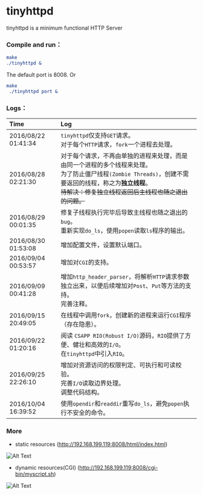 # tinyhttpd


tinyhttpd is a minimum functional HTTP Server

### Compile and run：

```cmake
make
./tinyhttpd &
```
The default port is 8008.
Or
```cmake
make
 ./tinyhttpd port &
```

### Logs：

| Time         | Log           | 
| :------------- |:-------------|
| 2016/08/22 01:41:34 | `tinyhttpd`仅支持`GET`请求。<br> 对于每个`HTTP`请求，`fork`一个进程去处理。 |
| 2016/08/28 02:21:30 | 对于每个请求，不再由单独的进程来处理，而是由同一个进程的多个线程来处理。<br> 为了防止僵尸线程`(Zombie Threads)`，创建不需要返回的线程，称之为**独立线程**。 <br> ~~待解决：修复独立线程返回后主线程也随之退出的问题。~~|
| 2016/08/29 00:01:35 | 修复子线程执行完毕后导致主线程也随之退出的`bug`。 <br> 重新实现`do_ls`，使用`popen`读取`ls`程序的输出。|
| 2016/08/30 01:53:08 | 增加配置文件，设置默认端口。|
| 2016/09/04 00:53:57 | 增加对`CGI`的支持。|
| 2016/09/09 00:41:28 | 增加`http_header_parser`，将解析`HTTP`请求参数独立出来，以便后续增加对`Post`、`Put`等方法的支持。<br> 完善注释。|
| 2016/09/15 20:49:05 | 在线程中调用`fork`，创建新的进程来运行`CGI`程序（存在隐患）。|
| 2016/09/22 01:20:16 | 阅读 `CSAPP RIO(Robust I/O)`源码，`RIO`提供了方便、健壮和高效的`I/O`。 <br>  在`tinyhttpd`中引入`RIO`。|
| 2016/09/25 22:26:10 | 增加对资源访问的权限判定、可执行和可读校验。 <br> 完善`I/O`读取边界处理。<br>  调整代码结构。|
| 2016/10/04 16:39:52 | 使用`opendir`和`readdir`重写`do_ls`，避免`popen`执行不安全的命令。|


### More

* static resources (http://192.168.199.119:8008/html/index.html)


![Alt Text](https://github.com/tinylcy/tinyhttpd/raw/master/html/static.png)


* dynamic resources(CGI) (http://192.168.199.119:8008/cgi-bin/myscript.sh)

![Alt Text](https://github.com/tinylcy/tinyhttpd/raw/master/html/dynamic.png)
